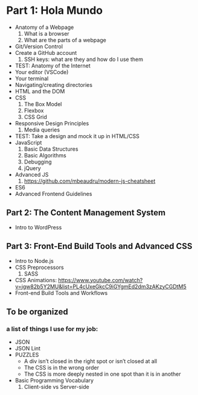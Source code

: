 # Part 1: Hola Mundo
- Anatomy of a Webpage
	1. What is a browser
	2. What are the parts of a webpage
- Git/Version Control
- Create a GitHub account
	1. SSH keys: what are they and how do I use them
- TEST: Anatomy of the Internet
- Your editor (VSCode)
- Your terminal
- Navigating/creating directories
- HTML and the DOM
- CSS
	1. The Box Model
	2. Flexbox
	3. CSS Grid
- Responsive Design Principles
	1. Media queries
- TEST: Take a design and mock it up in HTML/CSS
- JavaScript
	1. Basic Data Structures
	2. Basic Algorithms
	3. Debugging
	4. jQuery
- Advanced JS
	1. https://github.com/mbeaudru/modern-js-cheatsheet
- ES6	
- Advanced Frontend Guidelines

## Part 2: The Content Management System
- Intro to WordPress

## Part 3: Front-End Build Tools and Advanced CSS
- Intro to Node.js
- CSS Preprocessors
	1. SASS
- CSS Animations: https://www.youtube.com/watch?v=jgw82b5Y2MU&list=PL4cUxeGkcC9iGYgmEd2dm3zAKzyCGDtM5
- Front-end Build Tools and Workflows



## To be organized
### a list of things I use for my job: 
- JSON 
- JSON Lint
- PUZZLES
	- A div isn’t closed in the right spot or isn’t closed at all
	- The CSS is in the wrong order
	- The CSS is more deeply nested in one spot than it is in another
- Basic Programming Vocabulary
	1. Client-side vs Server-side
